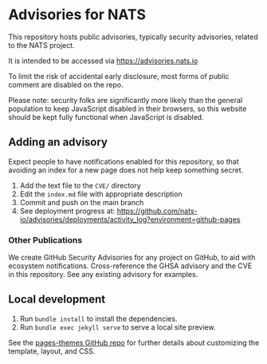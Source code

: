 Advisories for NATS
===================

This repository hosts public advisories, typically security advisories,
related to the NATS project.

It is intended to be accessed via <https://advisories.nats.io>

To limit the risk of accidental early disclosure, most forms of public comment
are disabled on the repo.

Please note: security folks are significantly more likely than the general
population to keep JavaScript disabled in their browsers, so this website
should be kept fully functional when JavaScript is disabled.


## Adding an advisory

Expect people to have notifications enabled for this repository, so that
avoiding an index for a new page does not help keep something secret.

1. Add the text file to the `CVE/` directory
2. Edit the `index.md` file with appropriate description
3. Commit and push on the main branch
4. See deployment progress at:
   <https://github.com/nats-io/advisories/deployments/activity_log?environment=github-pages>

### Other Publications

We create GitHub Security Advisories for any project on GitHub, to aid with
ecosystem notifications.  Cross-reference the GHSA advisory and the CVE in
this repository.  See any existing advisory for examples.


## Local development

1. Run `bundle install` to install the dependencies.
2. Run `bundle exec jekyll serve` to serve a local site preview.

See the [pages-themes GitHub repo](https://github.com/pages-themes/minimal#usage) for further details about customizing the template, layout, and CSS.
